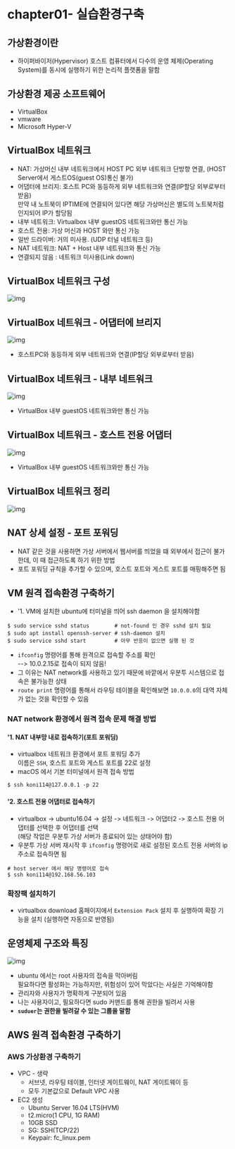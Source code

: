 # chapter01- 실습환경구축
## 가상환경이란
- 하이퍼바이저(Hypervisor) 호스트 컴퓨터에서 다수의 운영 체제(Operating System)를 동시에 실행하기 위한 논리적 플랫폼을 말함

## 가상환경 제공 소프트웨어
- VirtualBox
- vmware
- Microsoft Hyper-V

## VirtualBox 네트워크
- NAT: 가상머신 내부 네트워크에서 HOST PC 외부 네트워크 단방향 연결, (HOST Server에서 게스트OS(guest OS)통신 불가)
- 어댑터에 브리지: 호스트 PC와 동등하게 외부 네트워크와 연결(IP할당 외부로부터 받음)  
  만약 내 노트북이 IPTIME에 연결되어 있다면 해당 가상머신은 별도의 노트북처럼 인지되어 IP가 할당됨
- 내부 네트워크: Virtualbox 내부 guestOS 네트워크와만 통신 가능
- 호스트 전용: 가상 머신과 HOST 와만 통신 가능
- 일반 드라이버: 거의 미사용. (UDP 터널 네트워크 등)
- NAT 네트워크: NAT + Host 내부 네트워크와 통신 가능
- 연결되지 않음 : 네트워크 미사용(Link down)


## VirtualBox 네트워크 구성
![img](https://github.com/koni114/TIL/blob/master/Linux/lecture/fastcampus/img/linux_02.png)

## VirtualBox 네트워크 - 어댑터에 브리지
![img](https://github.com/koni114/TIL/blob/master/Linux/lecture/fastcampus/img/linux_03.png)

- 호스트PC와 동등하게 외부 네트워크와 연결(IP할당 외부로부터 받음)

## VirtualBox 네트워크 - 내부 네트워크
![img](https://github.com/koni114/TIL/blob/master/Linux/lecture/fastcampus/img/linux_04.png)

- VirtualBox 내부 guestOS 네트워크와만 통신 가능

## VirtualBox 네트워크 - 호스트 전용 어댑터
![img](https://github.com/koni114/TIL/blob/master/Linux/lecture/fastcampus/img/linux_05.png)

- VirtualBox 내부 guestOS 네트워크와만 통신 가능
## VirtualBox 네트워크 정리
![img](https://github.com/koni114/TIL/blob/master/Linux/lecture/fastcampus/img/linux_06.png)


## NAT 상세 설정 - 포트 포워딩
- NAT 같은 것을 사용하면 가상 서버에서 웹서버를 띄었을 떄 외부에서 접근이 불가한데, 이 때 접근하도록 하기 위한 방법
- 포트 포워딩 규칙을 추가할 수 있으며, 호스트 포트와 게스트 포트를 매핑해주면 됨

## VM 원격 접속환경 구축하기
- '1. VM에 설치한 ubuntu에 터미널을 띄어 ssh daemon 을 설치해야함
~~~shell
$ sudo service sshd status        # not-found 인 경우 sshd 설치 필요
$ sudo apt install openssh-server # ssh-daemon 설치  
$ sudo service sshd start         # 아무 반응이 없으면 실행 된 것
~~~
- `ifconfig` 명령어를 통해 원격으로 접속할 주소를 확인  
  --> 10.0.2.15로 접속이 되지 않음!
- 그 이유는 NAT network를 사용하고 있기 때문에 바깥에서 우분투 시스템으로 접속은 불가능한 상태
- `route print` 명령어를 통해서 라우팅 테이블을 확인해보면 `10.0.0.0`의 대역 자체가 없는 것을 확인할 수 있음

### NAT network 환경에서 원격 접속 문제 해결 방법 
#### '1. NAT 내부망 내로 접속하기(포트 포워딩)
- virtualbox 네트워크 환경에서 포트 포워딩 추가  
  이름은 `SSH`, 호스트 포트와 게스트 포트를 22로 설정 
- macOS 에서 기본 터미널에서 원격 접속 방법  
~~~shell
$ ssh koni114@127.0.0.1 -p 22
~~~
#### '2. 호스트 전용 어댑터로 접속하기
- virtualbox -> ubuntu16.04 -> 설정 -> 네트워크 -> 어댑터2 -> 호스트 전용 어댑터를 선택한 후 어댑터를 선택  
(해당 작업은 우분투 가상 서버가 종료되어 있는 상태어야 함)
- 우분투 가상 서버 재시작 후  `ifconfig` 명령어로 새로 설정된 호스트 전용 서버의 ip 주소로 접속하면 됨
~~~shell
# host server 에서 해당 명령어로 접속
$ ssh koni114@192.168.56.103 
~~~

### 확장팩 설치하기
- virtualbox download 홈페이지에서 `Extension Pack` 설치 후 실행하여 확장 기능을 설치
  (실행하면 자동으로 반영됨)

## 운영체제 구조와 특징
![img](https://github.com/koni114/TIL/blob/master/Linux/lecture/fastcampus/img/linux_01.png)

- ubuntu 에서는 root 사용자의 접속을 막아버림  
  필요하다면 활성화는 가능하지만, 위험성이 있어 막았다는 사실은 기억해야함
- 관리자와 사용자가 명확하게 구분되어 있음
- 나는 사용자이고, 필요하다면 sudo 커맨드를 통해 권한을 빌려서 사용
- <b>`suduer`는 권한을 빌려갈 수 있는 그룹을 말함</b>

## AWS 원격 접속환경 구축하기
### AWS 가상환경 구축하기
- VPC - 생략
  - 서브넷, 라우팅 테이블, 인터넷 게이트웨이, NAT 게이트웨이 등
  - 모두 기본값으로 Default VPC 사용
- EC2 생성
  - Ubuntu Server 16.04 LTS(HVM)
  - t2.micro(1 CPU, 1G RAM)
  - 10GB SSD
  - SG: SSH(TCP/22)
  - Keypair: fc_linux.pem 
